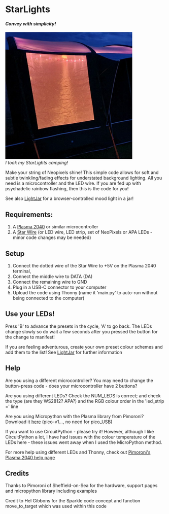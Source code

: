 # StarLights
#### <i>Convey with simplicity!</i>

<img src="stars.jpg" height="400px"><br><em>I took my StarLights camping!</em>
<p></p>


Make your string of Neopixels shine! This simple code allows for soft and subtle twinkling/fading effects for understated background lighting. All you need is a microcontroller and the LED wire. If you are fed up with psychadelic rainbow flashing, then this is the code for you!

See also [LightJar](https://github.com/mattura/lightjar) for a browser-controlled mood light in a jar!

## Requirements:
1) A [Plasma 2040](https://shop.pimoroni.com/products/plasma-2040) or similar microcontroller
2) A [Star Wire](https://shop.pimoroni.com/products/10m-addressable-rgb-led-star-wire) (or LED wire, LED strip, set of NeoPixels or APA LEDs - minor code changes may be needed)

## Setup
1) Connect the dotted wire of the Star Wire to +5V on the Plasma 2040 terminal,
2) Connect the middle wire to DATA (DA)
3) Connect the remaining wire to GND
4) Plug in a USB-C connector to your computer
5) Upload the code using Thonny (name it 'main.py' to auto-run without being connected to the computer)

## Use your LEDs!
Press 'B' to advance the presets in the cycle, 'A' to go back. The LEDs change slowly so do wait a few seconds after you pressed the button for the change to manifest!

If you are feeling adventurous, create your own preset colour schemes and add them to the list! See [LightJar](https://github.com/mattura/lightjar) for further information

## Help
Are you using a different microcontroller? You may need to change the button-press code - does your microcontroller have 2 buttons?

Are you using different LEDs? Check the NUM_LEDS is correct; and check the type (are they WS2812? APA?) and the RGB colour order in the 'led_strip =' line

Are you using Micropython with the Plasma library from Pimoroni? Download it [here](https://github.com/pimoroni/pimoroni-pico/releases) (pico-v1..., no need for pico_USB)

If you want to use CircuitPython - please try it! However, although I like CircuitPython a lot, I have had issues with the colour temperature of the LEDs here - these issues went away when I used the MicroPython method.

For more help using different LEDs and Thonny, check out [Pimoroni's Plasma 2040 help page](https://learn.pimoroni.com/article/plasma-2040)

## Credits
Thanks to Pimoroni of Sheffield-on-Sea for the hardware, support pages and micropython library including examples

Credit to Hel Gibbons for the Sparkle code concept and function move_to_target which was used within this code
